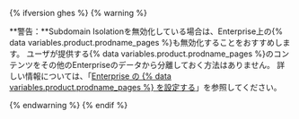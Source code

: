 {% ifversion ghes %}
{% warning %}

**警告：**Subdomain Isolationを無効化している場合は、Enterprise上の{% data variables.product.prodname_pages %}も無効化することをおすすめします。 ユーザが提供する{% data variables.product.prodname_pages %}のコンテンツをその他のEnterpriseのデータから分離しておく方法はありません。 詳しい情報については、「[Enterprise の {% data variables.product.prodname_pages %} を設定する](/enterprise/admin/guides/installation/configuring-github-pages-for-your-enterprise/)」を参照してください。

{% endwarning %}
{% endif %}
